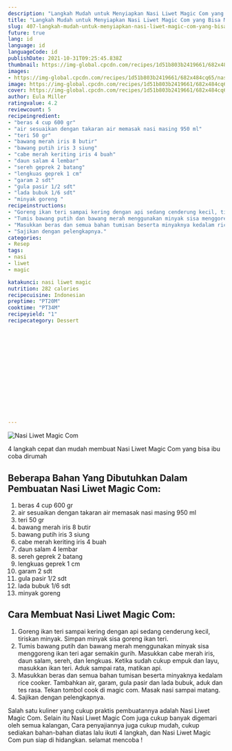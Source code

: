 ```yaml
---
description: "Langkah Mudah untuk Menyiapkan Nasi Liwet Magic Com yang Bisa Manjain Lidah"
title: "Langkah Mudah untuk Menyiapkan Nasi Liwet Magic Com yang Bisa Manjain Lidah"
slug: 407-langkah-mudah-untuk-menyiapkan-nasi-liwet-magic-com-yang-bisa-manjain-lidah
future: true
lang: id
language: id
languageCode: id
publishDate: 2021-10-31T09:25:45.838Z 
thumbnail: https://img-global.cpcdn.com/recipes/1d51b803b2419661/682x484cq65/nasi-liwet-magic-com-foto-resep-utama.png
images:
- https://img-global.cpcdn.com/recipes/1d51b803b2419661/682x484cq65/nasi-liwet-magic-com-foto-resep-utama.png
image: https://img-global.cpcdn.com/recipes/1d51b803b2419661/682x484cq65/nasi-liwet-magic-com-foto-resep-utama.png
cover: https://img-global.cpcdn.com/recipes/1d51b803b2419661/682x484cq65/nasi-liwet-magic-com-foto-resep-utama.png
author: Eula Miller
ratingvalue: 4.2
reviewcount: 5
recipeingredient:
- "beras 4 cup 600 gr"
- "air sesuaikan dengan takaran air memasak nasi masing 950 ml"
- "teri 50 gr"
- "bawang merah iris 8 butir"
- "bawang putih iris 3 siung"
- "cabe merah keriting iris 4 buah"
- "daun salam 4 lembar"
- "sereh geprek 2 batang"
- "lengkuas geprek 1 cm"
- "garam 2 sdt"
- "gula pasir 1/2 sdt"
- "lada bubuk 1/6 sdt"
- "minyak goreng "
recipeinstructions:
- "Goreng ikan teri sampai kering dengan api sedang cenderung kecil, tiriskan minyak. Simpan minyak sisa goreng ikan teri."
- "Tumis bawang putih dan bawang merah menggunakan minyak sisa menggoreng ikan teri agar semakin gurih. Masukkan cabe merah iris, daun salam, sereh, dan lengkuas. Ketika sudah cukup empuk dan layu, masukkan ikan teri. Aduk sampai rata, matikan api."
- "Masukkan beras dan semua bahan tumisan beserta minyaknya kedalam rice cooker. Tambahkan air, garam, gula pasir dan lada bubuk, aduk dan tes rasa. Tekan tombol cook di magic com. Masak nasi sampai matang."
- "Sajikan dengan pelengkapnya."
categories:
- Resep
tags:
- nasi
- liwet
- magic

katakunci: nasi liwet magic 
nutrition: 282 calories
recipecuisine: Indonesian
preptime: "PT20M"
cooktime: "PT34M"
recipeyield: "1"
recipecategory: Dessert


     
    
    
    
    
    
    
    
    
    
    
      
    
---
```



![Nasi Liwet Magic Com](https://img-global.cpcdn.com/recipes/1d51b803b2419661/682x484cq65/nasi-liwet-magic-com-foto-resep-utama.png)

4 langkah cepat dan mudah membuat  Nasi Liwet Magic Com yang bisa ibu coba dirumah

<!--inarticleads1-->

## Beberapa Bahan Yang Dibutuhkan Dalam Pembuatan Nasi Liwet Magic Com:

1. beras 4 cup 600 gr
1. air sesuaikan dengan takaran air memasak nasi masing 950 ml
1. teri 50 gr
1. bawang merah iris 8 butir
1. bawang putih iris 3 siung
1. cabe merah keriting iris 4 buah
1. daun salam 4 lembar
1. sereh geprek 2 batang
1. lengkuas geprek 1 cm
1. garam 2 sdt
1. gula pasir 1/2 sdt
1. lada bubuk 1/6 sdt
1. minyak goreng 



<!--inarticleads2-->

## Cara Membuat Nasi Liwet Magic Com:

1. Goreng ikan teri sampai kering dengan api sedang cenderung kecil, tiriskan minyak. Simpan minyak sisa goreng ikan teri.
1. Tumis bawang putih dan bawang merah menggunakan minyak sisa menggoreng ikan teri agar semakin gurih. Masukkan cabe merah iris, daun salam, sereh, dan lengkuas. Ketika sudah cukup empuk dan layu, masukkan ikan teri. Aduk sampai rata, matikan api.
1. Masukkan beras dan semua bahan tumisan beserta minyaknya kedalam rice cooker. Tambahkan air, garam, gula pasir dan lada bubuk, aduk dan tes rasa. Tekan tombol cook di magic com. Masak nasi sampai matang.
1. Sajikan dengan pelengkapnya.




Salah satu kuliner yang cukup praktis pembuatannya adalah  Nasi Liwet Magic Com. Selain itu  Nasi Liwet Magic Com  juga cukup banyak digemari oleh semua kalangan, Cara penyajiannya juga cukup mudah, cukup sediakan bahan-bahan diatas lalu ikuti 4 langkah, dan  Nasi Liwet Magic Com  pun siap di hidangkan. selamat mencoba !
